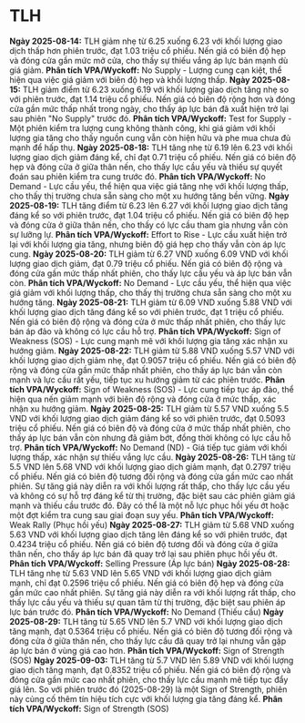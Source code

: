 # TLH

**Ngày 2025-08-14:** TLH giảm nhẹ từ 6.25 xuống 6.23 với khối lượng giao dịch thấp hơn phiên trước, đạt 1.03 triệu cổ phiếu. Nến giá có biên độ hẹp và đóng cửa gần mức mở cửa, cho thấy sự thiếu vắng áp lực bán mạnh dù giá giảm. **Phân tích VPA/Wyckoff:** No Supply - Lượng cung cạn kiệt, thể hiện qua việc giá giảm với biên độ hẹp và khối lượng thấp.
**Ngày 2025-08-15:** TLH giảm điểm từ 6.23 xuống 6.19 với khối lượng giao dịch tăng nhẹ so với phiên trước, đạt 1.14 triệu cổ phiếu. Nến giá có biên độ rộng hơn và đóng cửa gần mức thấp nhất trong ngày, cho thấy áp lực bán đã xuất hiện trở lại sau phiên "No Supply" trước đó. **Phân tích VPA/Wyckoff:** Test for Supply - Một phiên kiểm tra lượng cung không thành công, khi giá giảm với khối lượng gia tăng cho thấy nguồn cung vẫn còn hiện hữu và phe mua chưa đủ mạnh để hấp thụ.
**Ngày 2025-08-18:** TLH tăng nhẹ từ 6.19 lên 6.23 với khối lượng giao dịch giảm đáng kể, chỉ đạt 0.71 triệu cổ phiếu. Nến giá có biên độ hẹp và đóng cửa ở giữa thân nến, cho thấy lực cầu yếu và thiếu sự quyết đoán sau phiên kiểm tra cung trước đó. **Phân tích VPA/Wyckoff:** No Demand - Lực cầu yếu, thể hiện qua việc giá tăng nhẹ với khối lượng thấp, cho thấy thị trường chưa sẵn sàng cho một xu hướng tăng bền vững.
**Ngày 2025-08-19:** TLH tăng điểm từ 6.23 lên 6.27 với khối lượng giao dịch tăng đáng kể so với phiên trước, đạt 1.04 triệu cổ phiếu. Nến giá có biên độ hẹp và đóng cửa ở giữa thân nến, cho thấy có lực cầu tham gia nhưng vẫn còn sự lưỡng lự. **Phân tích VPA/Wyckoff:** Effort to Rise - Lực cầu xuất hiện trở lại với khối lượng gia tăng, nhưng biên độ giá hẹp cho thấy vẫn còn áp lực cung.
**Ngày 2025-08-20:** TLH giảm từ 6.27 VND xuống 6.09 VND với khối lượng giao dịch giảm, đạt 0.79 triệu cổ phiếu. Nến giá có biên độ rộng và đóng cửa gần mức thấp nhất phiên, cho thấy lực cầu yếu và áp lực bán vẫn còn. **Phân tích VPA/Wyckoff:** No Demand - Lực cầu yếu, thể hiện qua việc giá giảm với khối lượng thấp, cho thấy thị trường chưa sẵn sàng cho một xu hướng tăng.
**Ngày 2025-08-21:** TLH giảm từ 6.09 VND xuống 5.88 VND với khối lượng giao dịch tăng đáng kể so với phiên trước, đạt 1 triệu cổ phiếu. Nến giá có biên độ rộng và đóng cửa ở mức thấp nhất phiên, cho thấy lực bán áp đảo và không có lực cầu hỗ trợ. **Phân tích VPA/Wyckoff:** Sign of Weakness (SOS) - Lực cung mạnh mẽ với khối lượng gia tăng xác nhận xu hướng giảm.
**Ngày 2025-08-22:** TLH giảm từ 5.88 VND xuống 5.57 VND với khối lượng giao dịch giảm nhẹ, đạt 0.9057 triệu cổ phiếu. Nến giá có biên độ rộng và đóng cửa gần mức thấp nhất phiên, cho thấy áp lực bán vẫn còn mạnh và lực cầu rất yếu, tiếp tục xu hướng giảm từ các phiên trước. **Phân tích VPA/Wyckoff:** Sign of Weakness (SOS) - Lực cung tiếp tục áp đảo, thể hiện qua nến giảm mạnh với biên độ rộng và đóng cửa ở mức thấp, xác nhận xu hướng giảm.
**Ngày 2025-08-25:** TLH giảm từ 5.57 VND xuống 5.5 VND với khối lượng giao dịch giảm đáng kể so với phiên trước, đạt 0.5093 triệu cổ phiếu. Nến giá có biên độ và đóng cửa ở mức thấp nhất phiên, cho thấy áp lực bán vẫn còn nhưng đã giảm bớt, đồng thời không có lực cầu hỗ trợ. **Phân tích VPA/Wyckoff:** No Demand (ND) - Giá tiếp tục giảm với khối lượng thấp, xác nhận sự thiếu vắng lực cầu.
**Ngày 2025-08-26:** TLH tăng từ 5.5 VND lên 5.68 VND với khối lượng giao dịch giảm mạnh, đạt 0.2797 triệu cổ phiếu. Nến giá có biên độ tương đối rộng và đóng cửa gần mức cao nhất phiên. Sự tăng giá này diễn ra với khối lượng rất thấp, cho thấy lực cầu yếu và không có sự hỗ trợ đáng kể từ thị trường, đặc biệt sau các phiên giảm giá mạnh và thiếu cầu trước đó. Đây có thể là một nỗ lực phục hồi yếu ớt hoặc một đợt kiểm tra cung sau giai đoạn suy yếu. **Phân tích VPA/Wyckoff:** Weak Rally (Phục hồi yếu)
**Ngày 2025-08-27:** TLH giảm từ 5.68 VND xuống 5.63 VND với khối lượng giao dịch tăng lên đáng kể so với phiên trước, đạt 0.4234 triệu cổ phiếu. Nến giá có biên độ tương đối và đóng cửa ở giữa thân nến, cho thấy áp lực bán đã quay trở lại sau phiên phục hồi yếu ớt. **Phân tích VPA/Wyckoff:** Selling Pressure (Áp lực bán)
**Ngày 2025-08-28:** TLH tăng nhẹ từ 5.63 VND lên 5.65 VND với khối lượng giao dịch giảm mạnh, chỉ đạt 0.2596 triệu cổ phiếu. Nến giá có biên độ hẹp và đóng cửa gần mức cao nhất phiên. Sự tăng giá này diễn ra với khối lượng rất thấp, cho thấy lực cầu yếu và thiếu sự quan tâm từ thị trường, đặc biệt sau phiên áp lực bán trước đó. **Phân tích VPA/Wyckoff:** No Demand (Thiếu cầu)
**Ngày 2025-08-29:** TLH tăng từ 5.65 VND lên 5.7 VND với khối lượng giao dịch tăng mạnh, đạt 0.5364 triệu cổ phiếu. Nến giá có biên độ tương đối rộng và đóng cửa ở giữa thân nến, cho thấy lực cầu đã quay trở lại nhưng vẫn gặp áp lực bán ở vùng giá cao hơn. **Phân tích VPA/Wyckoff:** Sign of Strength (SOS)
**Ngày 2025-09-03:** TLH tăng từ 5.7 VND lên 5.89 VND với khối lượng giao dịch tăng mạnh, đạt 0.8352 triệu cổ phiếu. Nến giá có biên độ rộng và đóng cửa gần mức cao nhất phiên, cho thấy lực cầu mạnh mẽ tiếp tục đẩy giá lên. So với phiên trước đó (2025-08-29) là một Sign of Strength, phiên này củng cố thêm tín hiệu tích cực với khối lượng gia tăng đáng kể. **Phân tích VPA/Wyckoff:** Sign of Strength (SOS)
